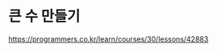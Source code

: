 큰 수 만들기
====================================

https://programmers.co.kr/learn/courses/30/lessons/42883